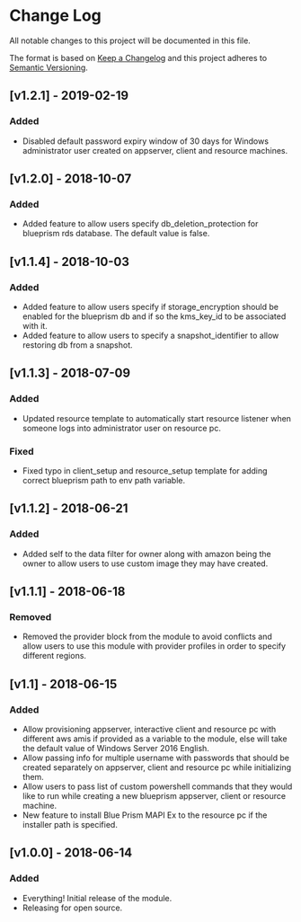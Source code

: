 # Change Log

All notable changes to this project will be documented in this file.

The format is based on [Keep a Changelog](http://keepachangelog.com/) and this
project adheres to [Semantic Versioning](http://semver.org/).

## [v1.2.1] - 2019-02-19

### Added

- Disabled default password expiry window of 30 days for Windows administrator user created on appserver, client and resource machines. 

## [v1.2.0] - 2018-10-07

### Added

- Added feature to allow users specify db_deletion_protection for blueprism rds database. The default value is false. 

## [v1.1.4] - 2018-10-03

### Added

- Added feature to allow users specify if storage_encryption should be enabled for the blueprism db and if so the kms_key_id to be associated with it.
- Added feature to allow users to specify a snapshot_identifier to allow restoring db from a snapshot.

## [v1.1.3] - 2018-07-09

### Added

- Updated resource template to automatically start resource listener when someone logs into administrator user on resource pc.

### Fixed

- Fixed typo in client_setup and resource_setup template for adding correct blueprism path to env path variable. 

## [v1.1.2] - 2018-06-21

### Added

- Added self to the data filter for owner along with amazon being the owner to allow users to use custom image they may have created. 

## [v1.1.1] - 2018-06-18

### Removed

- Removed the provider block from the module to avoid conflicts and allow users to use this module with provider profiles in order to specify different regions. 

## [v1.1] - 2018-06-15

### Added

- Allow provisioning appserver, interactive client and resource pc with different aws amis if provided as a variable to the module, else will take the default value of Windows Server 2016 English.
- Allow passing info for multiple username with passwords that should be created separately on appserver, client and resource pc while initializing them.
- Allow users to pass list of custom powershell commands that they would like to run while creating a new blueprism appserver, client or resource machine.
- New feature to install Blue Prism MAPI Ex to the resource pc if the installer path is specified.

## [v1.0.0] - 2018-06-14

### Added

- Everything! Initial release of the module.
- Releasing for open source.
